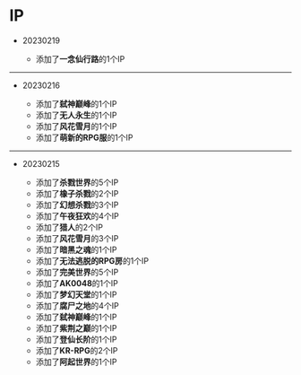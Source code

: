# IP

- 20230219

  - 添加了**一念仙行路**的1个IP

---

- 20230216

  - 添加了**弑神巅峰**的1个IP
  - 添加了**无人永生**的1个IP
  - 添加了**风花雪月**的1个IP
  - 添加了**萌新的RPG服**的1个IP

---

- 20230215

  - 添加了**杀戮世界**的5个IP
  - 添加了**橡子杀戮**的2个IP
  - 添加了**幻想杀戮**的3个IP
  - 添加了**午夜狂欢**的4个IP
  - 添加了**猎人**的2个IP
  - 添加了**风花雪月**的3个IP
  - 添加了**暗黑之魂**的1个IP
  - 添加了**无法逃脱的RPG房**的1个IP
  - 添加了**完美世界**的5个IP
  - 添加了**AK0048**的1个IP
  - 添加了**梦幻天堂**的1个IP
  - 添加了**腐尸之地**的4个IP
  - 添加了**弑神巅峰**的1个IP
  - 添加了**紫荆之巅**的1个IP
  - 添加了**登仙长阶**的1个IP
  - 添加了**KR-RPG**的2个IP
  - 添加了**阿起世界**的1个IP
